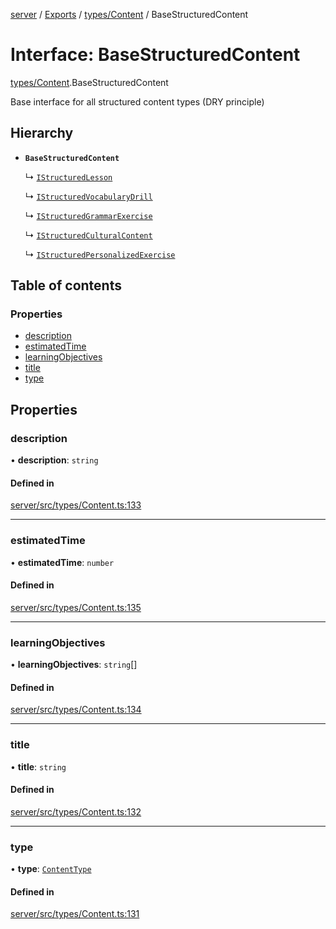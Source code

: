 [server](../README.md) / [Exports](../modules.md) / [types/Content](../modules/types_Content.md) / BaseStructuredContent

# Interface: BaseStructuredContent

[types/Content](../modules/types_Content.md).BaseStructuredContent

Base interface for all structured content types (DRY principle)

## Hierarchy

- **`BaseStructuredContent`**

  ↳ [`IStructuredLesson`](types_Content.IStructuredLesson.md)

  ↳ [`IStructuredVocabularyDrill`](types_Content.IStructuredVocabularyDrill.md)

  ↳ [`IStructuredGrammarExercise`](types_Content.IStructuredGrammarExercise.md)

  ↳ [`IStructuredCulturalContent`](types_Content.IStructuredCulturalContent.md)

  ↳ [`IStructuredPersonalizedExercise`](types_Content.IStructuredPersonalizedExercise.md)

## Table of contents

### Properties

- [description](types_Content.BaseStructuredContent.md#description)
- [estimatedTime](types_Content.BaseStructuredContent.md#estimatedtime)
- [learningObjectives](types_Content.BaseStructuredContent.md#learningobjectives)
- [title](types_Content.BaseStructuredContent.md#title)
- [type](types_Content.BaseStructuredContent.md#type)

## Properties

### description

• **description**: `string`

#### Defined in

[server/src/types/Content.ts:133](https://github.com/niklas-joh/french-learning-platform/blob/f88c80a984d39a715bd427891d156cc94cff3831/server/src/types/Content.ts#L133)

___

### estimatedTime

• **estimatedTime**: `number`

#### Defined in

[server/src/types/Content.ts:135](https://github.com/niklas-joh/french-learning-platform/blob/f88c80a984d39a715bd427891d156cc94cff3831/server/src/types/Content.ts#L135)

___

### learningObjectives

• **learningObjectives**: `string`[]

#### Defined in

[server/src/types/Content.ts:134](https://github.com/niklas-joh/french-learning-platform/blob/f88c80a984d39a715bd427891d156cc94cff3831/server/src/types/Content.ts#L134)

___

### title

• **title**: `string`

#### Defined in

[server/src/types/Content.ts:132](https://github.com/niklas-joh/french-learning-platform/blob/f88c80a984d39a715bd427891d156cc94cff3831/server/src/types/Content.ts#L132)

___

### type

• **type**: [`ContentType`](../modules/types_Content.md#contenttype)

#### Defined in

[server/src/types/Content.ts:131](https://github.com/niklas-joh/french-learning-platform/blob/f88c80a984d39a715bd427891d156cc94cff3831/server/src/types/Content.ts#L131)
